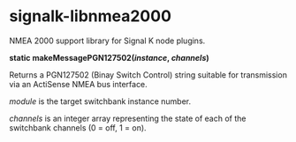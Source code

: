 # signalk-libnmea2000
NMEA 2000 support library for Signal K node plugins.

__static makeMessagePGN127502(*instance*, *channels*)__

Returns a PGN127502 (Binay Switch Control) string suitable for transmission
via an ActiSense NMEA bus interface.

*module* is the target switchbank instance number.

*channels* is an integer array representing the state of each of the switchbank
channels (0 = off, 1 = on).
